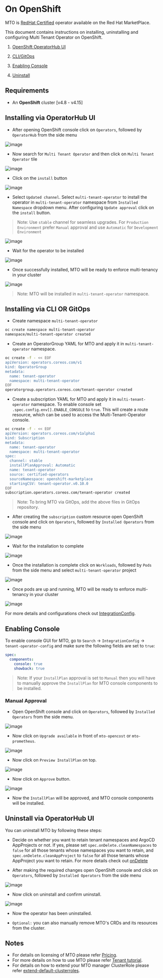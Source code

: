 # On OpenShift

MTO is [RedHat Certified](https://catalog.redhat.com/software/operators/detail/618fa05e3adfdfc43f73b126) operator available on the Red Hat MarketPlace.

This document contains instructions on installing, uninstalling and configuring Multi Tenant Operator on OpenShift.

1. [OpenShift OperatorHub UI](#installing-via-operatorhub-ui)

1. [CLI/GitOps](#installing-via-cli-or-gitops)

1. [Enabling Console](#enabling-console)

1. [Uninstall](#uninstall-via-operatorhub-ui)

## Requirements

* An **OpenShift** cluster [v4.8 - v4.15]

## Installing via OperatorHub UI

* After opening OpenShift console click on `Operators`, followed by `OperatorHub` from the side menu

![image](../images/operatorHub.png)

* Now search for `Multi Tenant Operator` and then click on `Multi Tenant Operator` tile

![image](../images/search_tenant_operator_operatorHub.png)

* Click on the `install` button

![image](../images/to_install_1.png)

* Select `Updated channel`. Select `multi-tenant-operator` to install the operator in `multi-tenant-operator` namespace from `Installed Namespace` dropdown menu. After configuring `Update approval` click on the `install` button.

> Note: Use `stable` channel for seamless upgrades. For `Production Environment` prefer `Manual` approval and use `Automatic` for `Development Environment`

![image](../images/to_install_2.png)

* Wait for the operator to be installed

![image](../images/to_install_wait.png)

* Once successfully installed, MTO will be ready to enforce multi-tenancy in your cluster

![image](../images/to_installed_successful.png)

> Note: MTO will be installed in `multi-tenant-operator` namespace.

## Installing via CLI OR GitOps

* Create namespace `multi-tenant-operator`

```bash
oc create namespace multi-tenant-operator
namespace/multi-tenant-operator created
```

* Create an OperatorGroup YAML for MTO and apply it in `multi-tenant-operator` namespace.

```bash
oc create -f - << EOF
apiVersion: operators.coreos.com/v1
kind: OperatorGroup
metadata:
  name: tenant-operator
  namespace: multi-tenant-operator
EOF
operatorgroup.operators.coreos.com/tenant-operator created
```

* Create a subscription YAML for MTO and apply it in `multi-tenant-operator` namespace. To enable console set `.spec.config.env[].ENABLE_CONSOLE` to `true`. This will create a route resource, which can be used to access the Multi-Tenant-Operator console.

```bash
oc create -f - << EOF
apiVersion: operators.coreos.com/v1alpha1
kind: Subscription
metadata:
  name: tenant-operator
  namespace: multi-tenant-operator
spec:
  channel: stable
  installPlanApproval: Automatic
  name: tenant-operator
  source: certified-operators
  sourceNamespace: openshift-marketplace
  startingCSV: tenant-operator.v0.10.0
EOF
subscription.operators.coreos.com/tenant-operator created
```

> Note: To bring MTO via GitOps, add the above files in GitOps repository.

* After creating the `subscription` custom resource open OpenShift console and click on `Operators`, followed by `Installed Operators` from the side menu

![image](../images/to_sub_installation_wait.png)

* Wait for the installation to complete

![image](../images/to_sub_installation_successful.png)

* Once the installation is complete click on `Workloads`, followed by `Pods` from the side menu and select `multi-tenant-operator` project

![image](../images/select_multi_tenant_operator_project.png)

* Once pods are up and running, MTO will be ready to enforce multi-tenancy in your cluster

![image](../images/to_installed_successful_pod.png)

For more details and configurations check out [IntegrationConfig](../crds-api-reference/integration-config.md).

## Enabling Console

To enable console GUI for MTO, go to `Search` -> `IntegrationConfig` -> `tenant-operator-config` and make sure the following fields are set to `true`:

```yaml
spec:
  components:
    console: true
    showback: true
```

> Note: If your `InstallPlan` approval is set to `Manual` then you will have to manually approve the `InstallPlan` for MTO console components to be installed.

### Manual Approval

* Open OpenShift console and click on `Operators`, followed by `Installed Operators` from the side menu.

![image](../images/manual-approve-1.png)

* Now click on `Upgrade available` in front of `mto-opencost` or `mto-prometheus`.

![image](../images/manual-approve-2.png)

* Now click on `Preview InstallPlan` on top.

![image](../images/manual-approve-3.png)

* Now click on `Approve` button.

![image](../images/manual-approve-4.png)

* Now the `InstallPlan` will be approved, and MTO console components will be installed.

## Uninstall via OperatorHub UI

You can uninstall MTO by following these steps:

* Decide on whether you want to retain tenant namespaces and ArgoCD AppProjects or not. If yes, please set `spec.onDelete.cleanNamespaces` to `false` for all those tenants whose namespaces you want to retain, and `spec.onDelete.cleanAppProject` to `false` for all those tenants whose AppProject you want to retain. For more details check out [onDelete](../tutorials/tenant/deleting-tenant.md)

* After making the required changes open OpenShift console and click on `Operators`, followed by `Installed Operators` from the side menu

![image](../images/installed-operators.png)

* Now click on uninstall and confirm uninstall.

![image](../images/uninstall-from-ui.png)

* Now the operator has been uninstalled.

* `Optional:` you can also manually remove MTO's CRDs and its resources from the cluster.

## Notes

* For details on licensing of MTO please refer [Pricing](../pricing.md).
* For more details on how to use MTO please refer [Tenant tutorial](../tutorials/tenant/create-tenant.md).
* For details on how to extend your MTO manager ClusterRole please refer [extend-default-clusterroles](../how-to-guides/extend-default-roles.md).
